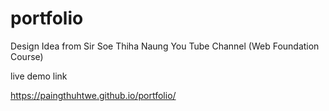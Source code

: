 # portfolio
Design Idea from Sir Soe Thiha Naung You Tube Channel (Web Foundation Course)

live demo link

https://paingthuhtwe.github.io/portfolio/
